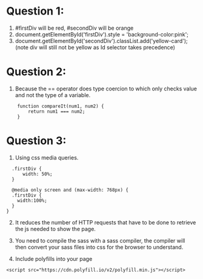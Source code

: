 # Question 1:
1. 
	#firstDiv will be red, #secondDiv will be orange
2. 
	document.getElementById('firstDiv').style = 'background-color:pink';
3. 
	document.getElementById('secondDiv').classList.add('yellow-card'); 
	(note div will still not be yellow as Id selector takes precedence)

# Question 2:
1. 
	Because the == operator does type coercion to which only checks value and not the type of a variable.

```
	function compareIt(num1, num2) {
	    return num1 === num2;
	}
```

# Question 3:
1. 
	Using css media queries.
  ```
	.firstDiv {
		width: 50%;
	}

	@media only screen and (max-width: 768px) {	 
    .firstDiv {		
      width:100%;		
    }
  }
```
2. 
	It reduces the number of HTTP requests that have to be done to retrieve the js needed to show the page.

3.
	You need to compile the sass with a sass compiler, the compiler will then convert your sass files into css for the browser to understand.
4.
	Include polyfills into your page 
  ```
  <script src="https://cdn.polyfill.io/v2/polyfill.min.js"></script>
  ```
